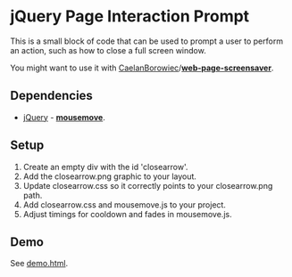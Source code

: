 # jQuery Page Interaction Prompt

This is a small block of code that can be used to prompt a user to perform an action, such as how to close a full screen window.

You might want to use it with [CaelanBorowiec](https://github.com/CaelanBorowiec)/**[web-page-screensaver](https://github.com/CaelanBorowiec/web-page-screensaver)**.

##  Dependencies

 - [jQuery](https://jquery.com/download/) - **[mousemove](https://api.jquery.com/mousemove/)**.

## Setup

 1. Create an empty div with the id 'closearrow'.
 2. Add the closearrow.png graphic to your layout.
 3. Update closearrow.css so it correctly points to your closearrow.png path.
 4. Add closearrow.css and mousemove.js to your project.
 5. Adjust timings for cooldown and fades in mousemove.js.

## Demo

See [demo.html](/blob/master/demo.html).
